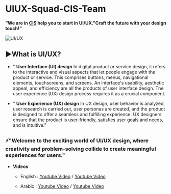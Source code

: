 # UIUX-Squad-CIS-Team
**“We are in [CIS](https://www.facebook.com/cisteam15/) help you to start in UI/UX."Craft the future with your design touch!"**


![UI/UX](https://github.com/Reem-Elatroush/UIUX-Squad-CIS-Team/assets/149952898/fb250a8b-b35c-42e4-a58b-ced533c7d34a)

## **▶️What is UI/UX?**


-   " **User Interface (UI) design**  In digital product or service design, it refers to the interactive and visual aspects that let people engage with the product or service. This comprises buttons, menus, navigational elements, touchscreens, and screens. An interface's usability, aesthetic appeal, and efficiency are all the products of user interface design. The user experience (UX) design process requires it as a crucial component.

-   " **User Experience (UX) design** In UX design, user behavior is analyzed, user research is carried out, user personas are created, and the product is designed to offer a seamless and fulfilling experience. UX designers ensure that the product is user-friendly, satisfies user goals and needs, and is intuitive."
 ##   
### **⚡"Welcome to the exciting world of UI/UX design, where creativity and problem-solving collide to create meaningful experiences for users."**
  - **Videos**
    - English : [Youtube Video](https://www.youtube.com/watch?v=5CxXhyhT6Fc)
                / [Youtube Video](https://www.youtube.com/watch?v=5CxXhyhT6Fc)
                
    - Arabic : [Youtube Video](https://t.me/c/1996464145/112)
                / [Youtube Video](https://www.youtube.com/watch?v=KaIzzUs2BkI)



      
